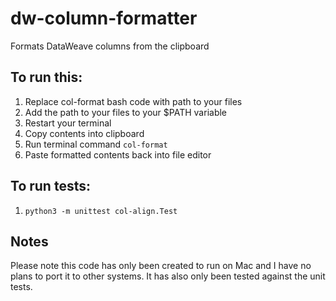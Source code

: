 # dw-column-formatter
Formats DataWeave columns from the clipboard

## To run this:
1. Replace col-format bash code with path to your files
2. Add the path to your files to your $PATH variable
3. Restart your terminal
4. Copy contents into clipboard
5. Run terminal command `col-format`
6. Paste formatted contents back into file editor

## To run tests:
1. `python3 -m unittest col-align.Test`

## Notes
Please note this code has only been created to run on Mac and I have no plans to port it to other systems. It has also only been tested against the unit tests.
